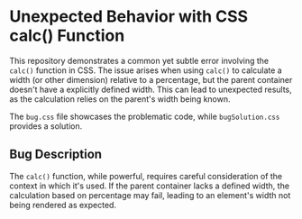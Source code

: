 # Unexpected Behavior with CSS calc() Function

This repository demonstrates a common yet subtle error involving the `calc()` function in CSS.  The issue arises when using `calc()` to calculate a width (or other dimension) relative to a percentage, but the parent container doesn't have a explicitly defined width.  This can lead to unexpected results, as the calculation relies on the parent's width being known.

The `bug.css` file showcases the problematic code, while `bugSolution.css` provides a solution.

## Bug Description
The `calc()` function, while powerful, requires careful consideration of the context in which it's used.  If the parent container lacks a defined width, the calculation based on percentage may fail, leading to an element's width not being rendered as expected.
